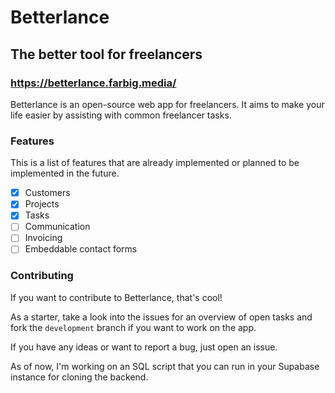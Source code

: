# Betterlance
## The better tool for freelancers
### https://betterlance.farbig.media/

Betterlance is an open-source web app for freelancers. 
It aims to make your life easier by assisting with common freelancer tasks.

### Features

This is a list of features that are already implemented or planned to be implemented in the future.

- [x] Customers
- [x] Projects
- [x] Tasks
- [ ] Communication
- [ ] Invoicing
- [ ] Embeddable contact forms

### Contributing

If you want to contribute to Betterlance, that's cool!

As a starter, take a look into the issues for an overview of open tasks and fork the `development` branch if you want to work on the app.

If you have any ideas or want to report a bug, just open an issue.

As of now, I'm working on an SQL script that you can run in your Supabase instance for cloning the backend.
